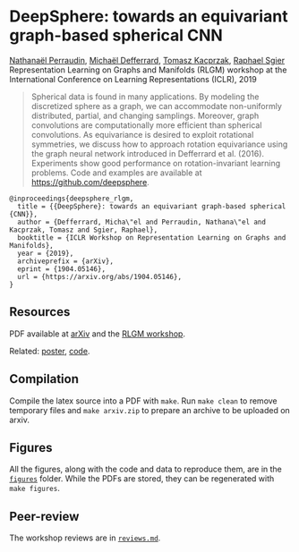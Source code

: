 # DeepSphere: towards an equivariant graph-based spherical CNN

[Nathanaël Perraudin](https://perraudin.info),
[Michaël Defferrard](https://deff.ch),
[Tomasz Kacprzak](https://www.ipa.phys.ethz.ch/people/person-detail.MjEyNzM5.TGlzdC82NjQsNTkxMDczNDQw.html),
[Raphael Sgier](https://www.ipa.phys.ethz.ch/people/person-detail.MTcyNDY3.TGlzdC82NjQsNTkxMDczNDQw.html) \
Representation Learning on Graphs and Manifolds (RLGM) workshop at the International Conference on Learning Representations (ICLR), 2019

> Spherical data is found in many applications.
> By modeling the discretized sphere as a graph, we can accommodate non-uniformly distributed, partial, and changing samplings.
> Moreover, graph convolutions are computationally more efficient than spherical convolutions.
> As equivariance is desired to exploit rotational symmetries, we discuss how to approach rotation equivariance using the graph neural network introduced in Defferrard et al. (2016).
> Experiments show good performance on rotation-invariant learning problems.
> Code and examples are available at https://github.com/deepsphere.

```
@inproceedings{deepsphere_rlgm,
  title = {{DeepSphere}: towards an equivariant graph-based spherical {CNN}},
  author = {Defferrard, Micha\"el and Perraudin, Nathana\"el and Kacprzak, Tomasz and Sgier, Raphael},
  booktitle = {ICLR Workshop on Representation Learning on Graphs and Manifolds},
  year = {2019},
  archiveprefix = {arXiv},
  eprint = {1904.05146},
  url = {https://arxiv.org/abs/1904.05146},
}
```

## Resources

PDF available at [arXiv] and the [RLGM workshop].

Related: [poster], [code].

[arXiv]: https://arxiv.org/abs/1904.05146
[RLGM workshop]: https://rlgm.github.io/papers/71.pdf
[poster]: https://doi.org/10.5281/zenodo.2839355
[code]: https://github.com/deepsphere

## Compilation

Compile the latex source into a PDF with `make`.
Run `make clean` to remove temporary files and `make arxiv.zip` to prepare an archive to be uploaded on arxiv.

## Figures

All the figures, along with the code and data to reproduce them, are in the [`figures`](figures/) folder.
While the PDFs are stored, they can be regenerated with `make figures`.

## Peer-review

The workshop reviews are in [`reviews.md`](reviews.md).
